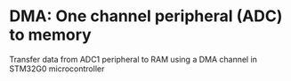 DMA: One channel peripheral (ADC) to memory
============

Transfer data from ADC1 peripheral to RAM using a DMA channel in STM32G0 microcontroller